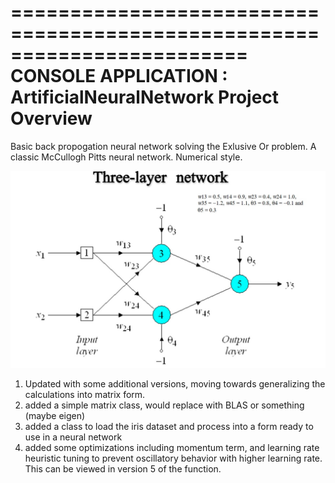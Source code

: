 ========================================================================
    CONSOLE APPLICATION : ArtificialNeuralNetwork Project Overview
========================================================================

Basic back propogation neural network solving the Exlusive Or problem. A classic
McCullogh Pitts neural network. Numerical style. 

<img src="NN.jpg"></img>

1) Updated with some additional versions, moving towards generalizing the calculations
into matrix form.
2) added a simple matrix class, would replace with BLAS or something (maybe eigen)
3) added a class to load the iris dataset and process into a form ready to use in a neural network
4) added some optimizations including momentum term, and learning rate heuristic tuning to prevent
oscillatory behavior with higher learning rate. This can be viewed in version 5 of the function.